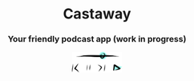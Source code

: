 <h1 align="center">
  Castaway
</h1>
<h3 align="center">
  Your friendly podcast app (work in progress)
</h3>
<p align="center"><img width=20% src="https://github.com/yyj-02/castaway-backend/blob/authentication/assets/castaway.svg" /></p>
